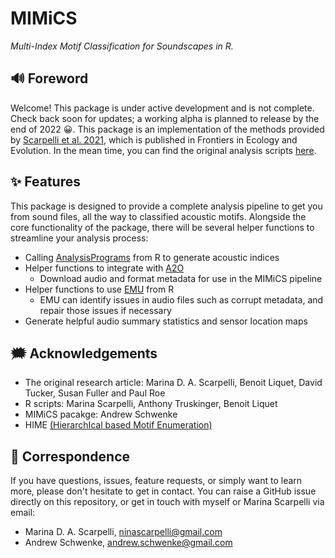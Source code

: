 # MIMiCS

_Multi-Index Motif Classification for Soundscapes in R._

## 🔊 Foreword

Welcome! This package is under active development and is not complete. Check
back soon for updates; a working alpha is planned to release by the end of 2022
😀. This package is an implementation of the methods provided by [Scarpelli
et al. 2021](https://doi.org/10.3389/fevo.2021.738537), which is published in
Frontiers in Ecology and Evolution. In the mean time, you can find the original
analysis scripts [here](http://doi.org/10.5281/zenodo.4784758).

## ✨ Features

This package is designed to provide a complete analysis pipeline to get you
from sound files, all the way to classified acoustic motifs. Alongside the core
functionality of the package, there will be several
helper functions to streamline your analysis process:
- Calling [AnalysisPrograms](https://github.com/QutEcoacoustics/audio-analysis) from R to
generate acoustic indices
- Helper functions to integrate with [A2O](https://acousticobservatory.org/)
  - Download audio and format metadata for use in the MIMiCS pipeline
- Helper functions to use [EMU](https://github.com/QutEcoacoustics/emu) from R
  - EMU can identify issues in audio files such as corrupt metadata,
    and repair those issues if necessary
- Generate helpful audio summary statistics and sensor location maps

## 🗯 Acknowledgements

- The original research article: Marina D. A. Scarpelli, Benoit Liquet, David Tucker, Susan Fuller and Paul Roe
- R scripts: Marina Scarpelli, Anthony Truskinger, Benoit Liquet
- MIMiCS pacakge: Andrew Schwenke
- HIME [(HierarchIcal based Motif Enumeration)](https://github.com/flash121123/HIME)

## 📧 Correspondence 

If you have questions, issues, feature requests, or simply want to learn more,
please don't hesitate to get in contact. You can raise a GitHub issue directly
on this repository, or get in touch with myself or Marina Scarpelli via email:

- Marina D. A. Scarpelli, ninascarpelli@gmail.com
- Andrew Schwenke, andrew.schwenke@gmail.com 
